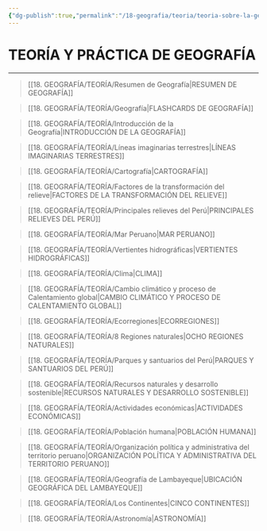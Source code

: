 ```yaml
---
{"dg-publish":true,"permalink":"/18-geografia/teoria/teoria-sobre-la-geografia/","tags":["Geografía","Teoría"]}
---
```


# TEORÍA Y PRÁCTICA DE GEOGRAFÍA
---

>[[18. GEOGRAFÍA/TEORÍA/Resumen de Geografía\|RESUMEN DE GEOGRAFÍA]]

>[[18. GEOGRAFÍA/TEORÍA/Geografía\|FLASHCARDS DE GEOGRAFÍA]]

>[[18. GEOGRAFÍA/TEORÍA/Introducción de la Geografía\|INTRODUCCIÓN DE LA GEOGRAFÍA]]

>[[18. GEOGRAFÍA/TEORÍA/Líneas imaginarias terrestres\|LÍNEAS IMAGINARIAS TERRESTRES]]

 >[[18. GEOGRAFÍA/TEORÍA/Cartografía\|CARTOGRAFÍA]]

>[[18. GEOGRAFÍA/TEORÍA/Factores de la transformación del relieve\|FACTORES DE LA TRANSFORMACIÓN DEL RELIEVE]]

 >[[18. GEOGRAFÍA/TEORÍA/Principales relieves del Perú\|PRINCIPALES RELIEVES DEL PERÚ]]

>[[18. GEOGRAFÍA/TEORÍA/Mar Peruano\|MAR PERUANO]]

 >[[18. GEOGRAFÍA/TEORÍA/Vertientes hidrográficas\|VERTIENTES HIDROGRÁFICAS]]

>[[18. GEOGRAFÍA/TEORÍA/Clima\|CLIMA]]

>[[18. GEOGRAFÍA/TEORÍA/Cambio climático y proceso de Calentamiento global\|CAMBIO CLIMÁTICO Y PROCESO DE CALENTAMIENTO GLOBAL]]

 >[[18. GEOGRAFÍA/TEORÍA/Ecorregiones\|ECORREGIONES]]

>[[18. GEOGRAFÍA/TEORÍA/8 Regiones naturales\|OCHO REGIONES NATURALES]]

 >[[18. GEOGRAFÍA/TEORÍA/Parques y santuarios del Perú\|PARQUES Y SANTUARIOS DEL PERÚ]]

 >[[18. GEOGRAFÍA/TEORÍA/Recursos naturales y desarrollo sostenible\|RECURSOS NATURALES Y DESARROLLO SOSTENIBLE]]

>[[18. GEOGRAFÍA/TEORÍA/Actividades económicas\|ACTIVIDADES ECONÓMICAS]]

 >[[18. GEOGRAFÍA/TEORÍA/Población humana\|POBLACIÓN HUMANA]]

 >[[18. GEOGRAFÍA/TEORÍA/Organización política y administrativa del territorio peruano\|ORGANIZACIÓN POLÍTICA Y ADMINISTRATIVA DEL TERRITORIO PERUANO]]

>[[18. GEOGRAFÍA/TEORÍA/Geografía de Lambayeque\|UBICACIÓN GEOGRÁFICA DEL LAMBAYEQUE]]

 >[[18. GEOGRAFÍA/TEORÍA/Los Continentes\|CINCO CONTINENTES]]

>[[18. GEOGRAFÍA/TEORÍA/Astronomía\|ASTRONOMÍA]]



